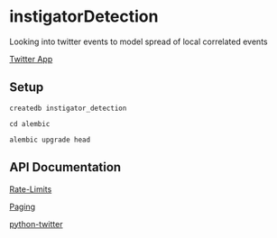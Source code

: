 # instigatorDetection
Looking into twitter events to model spread of local correlated events

[Twitter App](https://apps.twitter.com/app/15848846)

## Setup
`createdb instigator_detection`

`cd alembic`

`alembic upgrade head`

## API Documentation
[Rate-Limits](https://developer.twitter.com/en/docs/basics/rate-limits)

[Paging](https://developer.twitter.com/en/docs/tweets/timelines/guides/working-with-timelines)

[python-twitter](https://python-twitter.readthedocs.io/en/latest/)
